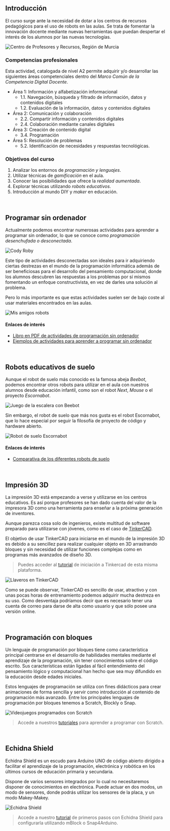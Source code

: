 ## Introducción

El curso surge ante la necesidad de dotar a los centros de recursos pedagógicos para el uso de robots en las aulas. Se trata de fomentar la innovación docente mediante nuevas herramientas que puedan despertar el interés de los alumnos por las nuevas tecnologías.

![](img/preview.jpg "Centro de Profesores y Recursos, Región de Murcia")

### Competencias profesionales

Esta actividad, catalogada de nivel A2 permite adquirir y/o desarrollar las siguientes áreas competenciales dentro del *Marco Común de la Competencia Digital Docente*.

- Área 1: Información y alfabetización informacional
  - 1.1. Navegación, búsqueda y filtrado de información, datos y contenidos digitales
  - 1.2. Evaluación de la información, datos y contenidos digitales
- Área 2: Comunicación y colaboración
  - 2.2. Compartir información y contenidos digitales
  - 2.4. Colaboración mediante canales digitales
- Área 3: Creación de contenido digital
  - 3.4. Programación
- Área 5: Resolución de problemas
  - 5.2. Identificación de necesidades y respuestas tecnológicas.

### Objetivos del curso

1. Analizar los entornos de *programación y lenguajes*.
2. Utilizar técnicas de *gamificación* en el aula.
3. Conocer las posibilidades que ofrece la *realidad aumentada*.
4. Explorar técnicas utilizando *robots educativos*.
5. Introducción al mundo DIY y *maker* en educación.



<br />


## Programar sin ordenador

Actualmente podemos encontrar numerosas actividades para aprender a programar sin ordenador, lo que se conoce como *programación desenchufada o desconectada*.

![](img/cody-roby.jpg "Cody Roby")

Este tipo de actividades desconectadas son ideales para ir adquiriendo ciertas destrezas en el mundo de la programación informática además de ser beneficiosas para el desarrollo del pensamiento computacional, donde los alumnos descubren las respuestas a los problemas por sí mismos fomentando un enfoque constructivista, en vez de darles una solución al problema. 

Pero lo más importante es que estas actividades suelen ser de bajo coste al usar materiales encontrados en las aulas.

![](img/mis-amigos-robots.jpg "Mis amigos robots")

#### Enlaces de interés

- <a target="_blank" href="https://classic.csunplugged.org/books/">Libro en PDF de actividades de programación sin ordenador</a>
- <a target="_blank" href="https://www.programoergosum.es/blog/aprender-a-programar-sin-ordenador/">Ejemplos de actividades para aprender a programar sin ordenador</a>



<br />



## Robots educativos de suelo

Aunque el robot de suelo más conocido es la famosa abeja *Beebot*, podemos encontrar otros robots para utilizar en el aula con nuestros alumnos desde educación infantil, como son el robot *Next*, *Mouse* o el proyecto *Escornabot*.

![](img/beebot.jpg "Juego de la escalera con Beebot")

Sin embargo, el robot de suelo que más nos gusta es el robot Escornabot, que lo hace especial por seguir la filosofía de proyecto de código y hardware abierto.

![](img/escornabot.jpg "Robot de suelo Escornabot")

#### Enlaces de interés

- <a target="_blank" href="https://www.programoergosum.es/blog/robots-educativos-de-suelo/">Comparativa de los diferentes robots de suelo</a>



<br />



## Impresión 3D

La impresión 3D está empezando a verse y utilizarse en los centros educativos. Es así porque profesores se han dado cuenta del valor de la impresora 3D como una herramienta para enseñar a la próxima generación de inventores.

Aunque parezca cosa solo de ingenieros, existe multitud de software preparado para utilizarse con jóvenes, como es el caso de <a target="_blank" href="https://www.tinkercad.com/">TinkerCAD</a>.

El objetivo de usar TinkerCAD para iniciarse en el mundo de la impresión 3D es debido a su sencillez para realizar cualquier objeto en 3D arrastrando bloques y sin necesidad de utilizar funciones complejas como en programas más avanzados de diseño 3D.

> Puedes acceder al <a target="_blank" href="https://www.programoergosum.com/cursos-online/impresion-3d/902-introduccion-a-tinkercad/introduccion">tutorial</a> de iniciación a Tinkercad de esta misma plataforma.

![](img/tinkercad.jpg "Llaveros en TinkerCAD")

Como se puede observar, TinkerCAD es sencillo de usar, atractivo y con unas pocas horas de entrenamiento podemos adquirir mucha destreza en su uso. Como desventaja podríamos decir que es necesario tener una cuenta de correo para darse de alta como usuario y que sólo posee una versión online.



<br />



## Programación con bloques

Un lenguaje de programación por bloques tiene como característica principal centrarse en el desarrollo de habilidades mentales mediante el aprendizaje de la programación, sin tener conocimientos sobre el código escrito. Sus características están ligadas al fácil entendimiento del pensamiento lógico y computacional han hecho que sea muy difundido en la educación desde edades iniciales.

Estos lenguajes de programación se utiliza con fines didácticos para crear animaciones de forma sencilla y servir como introducción al contenido de programación más avanzado. Entre los principales lenguajes de programación por bloques tenemos a Scratch, Blockly o Snap.

![](img/5.jpg "Videojuegos programados con Scratch")

> Accede a nuestros <a target="_blank" href="https://www.programoergosum.com/cursos-online/scratch">tutoriales</a> para aprender a programar con Scratch.



<br />



## Echidna Shield

Echidna Shield es un escudo para Arduino UNO de código abierto dirigido a facilitar el aprendizaje de la programación, electrónica y robótica en los últimos cursos de educación primaria y secundaria.

Dispone de varios sensores integrados por lo cual no necesitaremos disponer de conocimientos en electrónica. Puede actuar en dos modos, un modo de sensores, donde podrás utilizar los sensores de la placa, y un modo Makey-Makey.

![](img/6.jpg "Echidna Shield")

> Accede a nuestro <a target="_blank" href="https://www.programoergosum.com/cursos-online/robotica-educativa/604-robotica-educativa-con-echidna-shield/introduccion">tutorial</a> de primeros pasos con Echidna Shield para configurarla utilizando mBlock o Snap4Arduino.


<!--
<br />



## Materiales

- <a target="_blank" href="">Diapositivas del curso</a>
-->
